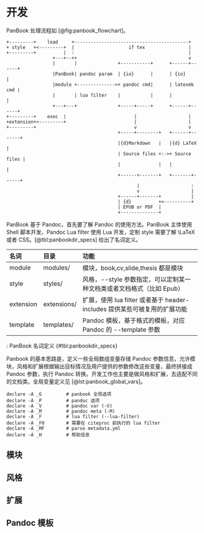 
# 开发

PanBook 处理流程如 [@fig:panbook_flowchart]。

```{#fig:panbook_flowchart .plot:ditaa caption="PanBook 流程图"}
+---------+    load     +------------------------------------------+
+ style   +<---------+  |                    if tex                |
+---------+          |  :                                          |
                 +---+--++                                         v
                 |       |               +-----------+      +------+------+
                 |PanBook| pandoc param  | {io}      |      | {io}        |
                 |module +-------------->+ pandoc cmd|      | latexmk cmd |
                 |       | lua filter    |           |      |             |
                 +---+---+               +-----+-----+      +------+------+
+---------+    exec  |                         |                   |
+extension+<---------+                         |                   |
+---------+                                    v                   v  
                                         +-----+--------+   +------+-------+
                                         |{d}Markdown   |   |{d} LaTeX     |
                                         | Source files +:->+ Source files |
                                         |              |   |              |
                                         +------+-------+   +-------+------+
                                                |                   :
                                                v                   |
                                         +------+-------+           |
                                         | {d}          +<----------+
                                         | EPUB or PDF  |
                                         +--------------+
```
										 
PanBook 基于 Pandoc，首先要了解 Pandoc 的使用方法。PanBook 主体使用 Shell 脚本开发，Pandoc Lua filter 使用 Lua 开发，定制 style 需要了解 \LaTeX 或者 CSS。[@tbl:panbookdir_specs] 给出了名词定义。

名词 | 目录 | 功能
:--|:--|:------
module | modules/ | 模块，book,cv,slide,thesis 都是模块
style | styles/ | 风格，--style 参数指定，可以定制某一种文档类或者文档格式（比如 Epub）
extension | extensions/ | 扩展，使用 lua filter 或者基于 header-includes 提供某些可被复用的扩展功能
template | templates/ | Pandoc 模板，基于格式的模板，对应 Pandoc 的 --template 参数

: PanBook 名词定义 {#tbl:panbookdir_specs}

Panbook 的基本思路是，定义一些全局数组变量存储 Pandoc 参数信息，允许模块，风格和扩展根据输出目标情况及用户提供的参数修改这些变量，最终拼接成 Pandoc 参数，执行 Pandoc 转换。开发工作也主要是做风格和扩展，去适配不同的文档类。全局变量定义见 [@lst:panbook_global_vars]。

```{#lst:panbook_global_vars .bash caption="Panbook 全局变量"}
declare -A _G         # panbook 全局选项
declare -A _P         # pandoc 选项
declare -A _V         # pandoc var (-V)
declare -A _M         # pandoc meta (-M)
declare -A _F         # lua filter (--lua-filter)
declare -A _F0        # 需要在 citeproc 前执行的 lua filter
declare -A _MF        # parse metadata.yml
declare -A _H         # 帮助信息
```

## 模块

## 风格

## 扩展

## Pandoc 模板